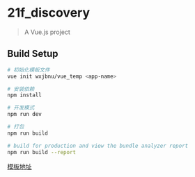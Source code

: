 # 21f_discovery

> A Vue.js project

## Build Setup

``` bash
# 初始化模板文件
vue init wxjbnu/vue_temp <app-name>

# 安装依赖
npm install

# 开发模式
npm run dev

# 打包
npm run build

# build for production and view the bundle analyzer report
npm run build --report
```
[模板地址](https://github.com/wxjbnu/vue_temp)
